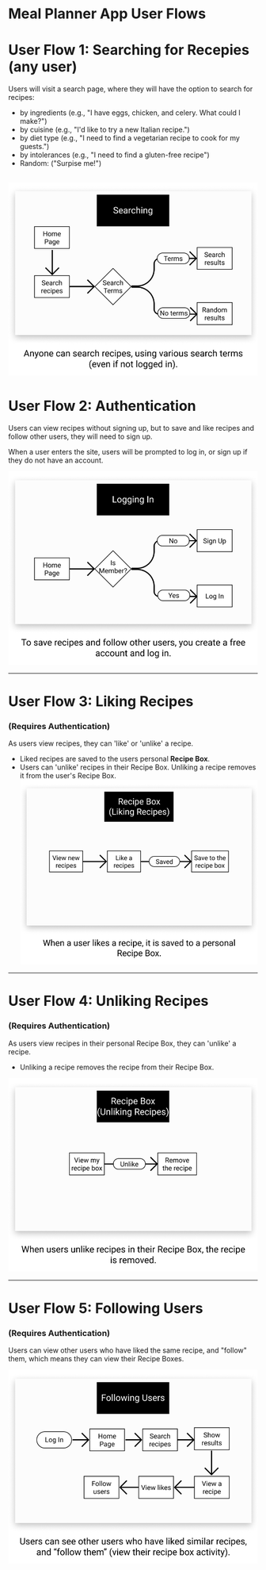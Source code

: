 # Meal Planner App User Flows

# User Flow 1: Searching for Recepies (any user)
Users will visit a search page, where they will have the option to search for recipes:
 - by ingredients (e.g., "I have eggs, chicken, and celery. What could I make?")
 - by cuisine (e.g., "I'd like to try a new Italian recipe.")
 - by diet type (e.g., "I need to find a vegetarian recipe to cook for my guests.")
 - by intolerances (e.g., "I need to find a gluten-free recipe")
 - Random: ("Surpise me!")

![User Flow 1: Searching for Recipes](user_flow_1_searching.jpg)
---

# User Flow 2: Authentication
Users can view recipes without signing up, but to save and like recipes and follow other users, they will need to sign up.

When a user enters the site, users will be prompted to log in, or sign up if they do not have an account.

![User Flow 2: Authentication](user_flow_2_logging_in.jpg)

---

# User Flow 3: Liking Recipes
### (Requires Authentication)

As users view recipes, they can 'like' or 'unlike' a recipe. 
  - Liked recipes are saved to the users personal **Recipe Box**.
  - Users can 'unlike' recipes in their Recipe Box. Unliking a recipe removes it    from the user's Recipe Box.
![User Flow 3: Liking Recipes](user_flow_3_liking_recipes.jpg)

---
# User Flow 4: Unliking Recipes
### (Requires Authentication)

As users view recipes in their personal Recipe Box, they can 'unlike' a recipe. 
  - Unliking a recipe removes the recipe from their Recipe Box.

![User Flow 4: Unliking Recipes](user_flow_4_unlike_recipes.jpg)

---
# User Flow 5: Following Users
### (Requires Authentication)

Users can view other users who have liked the same recipe, and "follow" them, which means they can view their Recipe Boxes.

![User Flow 5: Following Users](user_flow_5_following_users.jpg)





